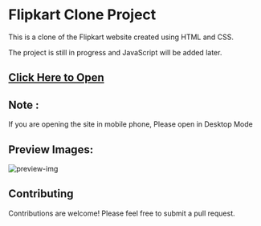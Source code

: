 # Flipkart Clone Project

This is a clone of the Flipkart website created using HTML and CSS.

The project is still in progress and JavaScript will be added later.

## [Click Here to Open](https://github.com/AshutoshRana-a/Flipkart-Clone)

## Note :

If you are opening the site in mobile phone, Please open in Desktop Mode

## Preview Images:

![preview-img]()

## Contributing

Contributions are welcome! Please feel free to submit a pull request.
